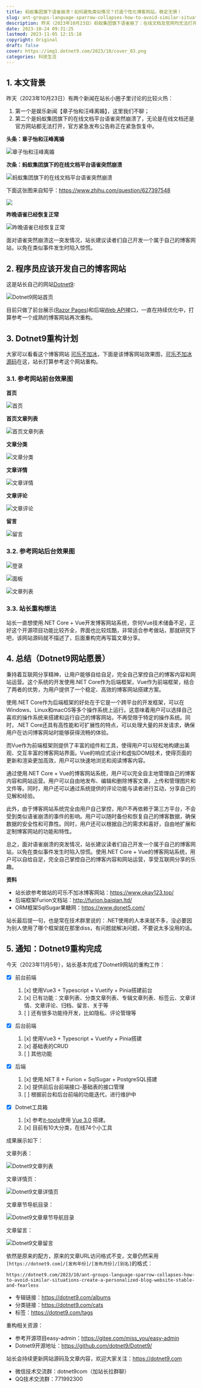 ```yaml
---
title: 蚂蚁集团旗下语雀崩溃！如何避免类似情况？打造个性化博客网站，稳定无惧！
slug: ant-groups-language-sparrow-collapses-how-to-avoid-similar-situations-create-a-personalized-blog-website-stable-and-fearless
description: 昨天（2023年10月23日）蚂蚁集团旗下语雀崩了：在线文档及官网均无法打开 官方称紧急恢复中，建议读者自己开发一个属于自己的博客网站，遇到这种事才不会惊慌。
date: 2023-10-24 09:31:25
lastmod: 2023-11-05 12:15:18
copyright: Original
draft: false
cover: https://img1.dotnet9.com/2023/10/cover_03.png
categories: 科技生活
---
```


## 1. 本文背景

昨天（2023年10月23日）有两个新闻在站长小圈子里讨论的比较火热：

1. 第一个是娱乐新闻【章子怡和汪峰离婚】，这里我们不聊；
2. 第二个是蚂蚁集团旗下的在线文档平台语雀突然崩溃了，无论是在线文档还是官方网站都无法打开，官方紧急发布公告称正在紧急恢复中。

**头条：章子怡和汪峰离婚**

![章子怡和汪峰离婚](https://img1.dotnet9.com/2023/10/0308.jpg)

**次条：蚂蚁集团旗下的在线文档平台语雀突然崩溃**

![蚂蚁集团旗下的在线文档平台语雀突然崩溃](https://img1.dotnet9.com/2023/10/0301.png)

下面这张图来自知乎：https://www.zhihu.com/question/627397548

![](https://img1.dotnet9.com/2023/10/0309.png)

**昨晚语雀已经恢复正常**

![昨晚语雀已经恢复正常](https://img1.dotnet9.com/2023/10/0310.png)

面对语雀突然崩溃这一突发情况，站长建议读者们自己开发一个属于自己的博客网站，以免在类似事件发生时陷入惊慌。

## 2. 程序员应该开发自己的博客网站

这是站长自己的网站[Dotnet9](https://dotnet9.com/):

![Dotnet9网站首页](https://img1.dotnet9.com/2023/10/0302.png)

目前只做了前台展示([Razor Pages](https://learn.microsoft.com/zh-cn/aspnet/core/razor-pages/?view=aspnetcore-8.0&tabs=visual-studio))和后端[Web API](https://learn.microsoft.com/zh-cn/aspnet/core/web-api/?view=aspnetcore-8.0)接口，一直在持续优化中，打算参考一个成熟的博客网站再次重构。

## 3. Dotnet9重构计划

大家可以看看这个博客网站 [可乐不加冰](https://www.okay123.top/)，下面是该博客网站效果图，[可乐不加冰源码](https://gitee.com/miss_you/easy-admin)在这，站长打算参考这个网站重构。

### 3.1. 参考网站前台效果图

**首页**

![首页](https://img1.dotnet9.com/2023/10/0303.png)

**首页文章列表**

![首页文章列表](https://img1.dotnet9.com/2023/10/0304.png)

**文章分类**

![文章分类](https://img1.dotnet9.com/2023/10/0314.png)

**文章详情**

![文章详情](https://img1.dotnet9.com/2023/10/0305.png)

**文章评论**

![文章评论](https://img1.dotnet9.com/2023/10/0306.png)

**留言**

![留言](https://img1.dotnet9.com/2023/10/0307.png)

### 3.2. 参考网站后台效果图

![登录](https://img1.dotnet9.com/2023/10/0311.png)

![面板](https://img1.dotnet9.com/2023/10/0312.png)

![文章列表](https://img1.dotnet9.com/2023/10/0313.png)

### 3.3. 站长重构想法

站长一直想使用.NET Core + Vue开发博客网站系统，奈何Vue技术储备不足，正好这个开源项目功能比较齐全，界面也比较炫酷，非常适合参考做站，那就研究下吧，该网站源码就不描述了，后面重构完再写篇文章分享。

## 4. 总结（Dotnet9网站愿景）

秉持着互联网分享精神，让用户能够自给自足，完全自己掌控自己的博客内容和网站运营。这个系统的开发使用.NET Core作为后端框架，Vue作为前端框架，结合了两者的优势，为用户提供了一个稳定、高效的博客网站搭建方案。

使用.NET Core作为后端框架的好处在于它是一个跨平台的开发框架，可以在Windows、Linux和macOS等多个操作系统上运行。这意味着用户可以选择自己喜欢的操作系统来搭建和运行自己的博客网站，不再受限于特定的操作系统。同时，.NET Core还具有高性能和可扩展性的特点，可以处理大量的并发请求，确保用户在访问博客网站时能够获得流畅的体验。

而Vue作为前端框架则提供了丰富的组件和工具，使得用户可以轻松地构建出美观、交互丰富的博客网站界面。Vue的响应式设计和虚拟DOM技术，使得页面的更新和渲染更加高效，用户可以快速地浏览和阅读博客内容。

通过使用.NET Core + Vue的博客网站系统，用户可以完全自主地管理自己的博客内容和网站运营。用户可以自由地发布、编辑和删除博客文章，上传和管理图片和文件等。同时，用户还可以通过系统提供的评论功能与读者进行互动，分享自己的见解和经验。

此外，由于博客网站系统完全由用户自己掌控，用户不再依赖于第三方平台，不会受到类似语雀崩溃的事件的影响。用户可以随时备份和恢复自己的博客数据，确保数据的安全性和可靠性。同时，用户还可以根据自己的需求和喜好，自由地扩展和定制博客网站的功能和特性。

总之，面对语雀崩溃的突发情况，站长建议读者们自己开发一个属于自己的博客网站，以免在类似事件发生时陷入惊慌。使用.NET Core + Vue的博客网站系统，用户可以自给自足，完全自己掌控自己的博客内容和网站运营，享受互联网分享的乐趣。

**资料**

- 站长欲参考做站的可乐不加冰博客网站：https://www.okay123.top/
- 后端框架Furion文档站：http://furion.baiqian.ltd/
- ORM框架SqlSugar果糖网：https://www.donet5.com/

站长最后提一句，也是常在技术群里说的：.NET使用的人本来就不多，没必要因为别人使用了哪个框架就在那里diss，有问题就解决问题，不要说太多没用的话。

## 5. 通知：Dotnet9重构完成

今天（2023年11月5号），站长基本完成了Dotnet9网站的重构工作：

- [x] 前台前端
  1. [x] 使用Vue3 + Typescript + Vuetify + Pinia搭建前台
  2. [x] 已有功能：文章列表、分类文章列表、专辑文章列表、标签云、文章详情、文章评论、归档、留言、关于等
  3. [ ] 还有很多功能待开发，比如隐私、评论管理等
- [x] 后台前端
  1. [x] 使用Vue3 + Typescript + Vuetify + Pinia搭建
  2. [x] 基础表的CRUD
  5. [ ] 其他功能
- [x] 后端
  1. [x] 使用.NET 8 + Furion + SqlSugar + PostgreSQL搭建
  3. [x] 提供前后台前端接口-基础表的接口管理
  4. [ ] 根据前台和后台前端的功能迭代，进行维护中

- [x] Dotnet工具箱
  1. [x] 参考[it-tools](https://github.com/CorentinTh/it-tools)使用 [Vue 3.0](https://vue3js.cn/) 搭建。
  2. [x] 目前有10大分类，在线74个小工具

成果展示如下：

文章列表：

![Dotnet9文章列表](https://img1.dotnet9.com/2023/10/0315.png)

文章详情页：

![Dotnet9文章详情页](https://img1.dotnet9.com/2023/10/0316.png)

文章章节导航目录：

![Dotnet9文章章节导航目录](https://img1.dotnet9.com/2023/10/0318.png)

文章留言：

![Dotnet9文章留言](https://img1.dotnet9.com/2023/10/0317.png)

依然是原来的配方，原来的文章URL访问格式不变，文章仍然采用`[https://dotnet9.com]/[发布年份]/[发布月份]/[别名]`的格式：

```shell
https://dotnet9.com/2023/10/ant-groups-language-sparrow-collapses-how-to-avoid-similar-situations-create-a-personalized-blog-website-stable-and-fearless
```

- 专辑链接：https://dotnet9.com/albums
- 分类链接：https://dotnet9.com/cats
- 标签：https://dotnet9.com/tags

重构相关资源：

- 参考开源项目easy-admin：https://gitee.com/miss_you/easy-admin
- Dotnet9开源地址：https://github.com/dotnet9/Dotnet9/

站长会持续更新网站源码及文章内容，欢迎大家关注：https://dotnet9.com

- 微信技术交流群：dotnet9com（加站长拉群聊）
- QQ技术交流群：771992300